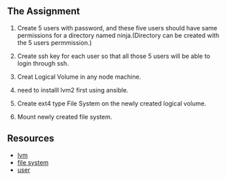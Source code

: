 ## The Assignment

 
1. Create 5 users with password, and these five users should have same permissions for a directory named ninja.(Directory can be created with the 5 users permmission.)
1. Create ssh key for each user so that  all those 5 users will be able to login through ssh.

1. Creat Logical Volume in any node machine.
1. need to installl lvm2 first using ansible.
1. Create ext4 type File System on the newly created logical volume.
1. Mount newly created file system.

## Resources

* [lvm](http://docs.ansible.com/ansible/latest/lvol_module.html)
* [file system](http://docs.ansible.com/ansible/latest/filesystem_module.html)
* [user](http://docs.ansible.com/ansible/latest/user_module.html)

 

